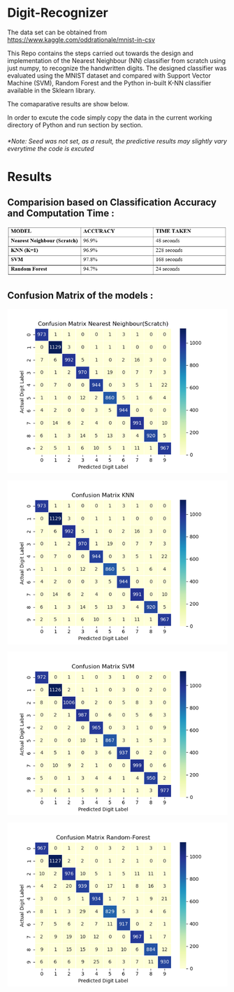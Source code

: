 # Digit-Recognizer

The data set can be obtained from https://www.kaggle.com/oddrationale/mnist-in-csv

This Repo contains the steps carried out towards  the design and  implementation of the Nearest Neighbour (NN) classifier from scratch using just numpy, to recognize the handwritten digits. The designed classifier was evaluated using the MNIST dataset and compared with Support Vector Machine (SVM), Random Forest and the Python in-built K-NN classifier available in the Sklearn library.

The comaparative results are show below.

In order to excute the code simply copy the data in the current working directory of Python and run section by section.

###### *Note: Seed was not set, as a result, the predictive results may slightly vary everytime the code is excuted

# Results

## Comparision based on Classification Accuracy and Computation Time :

![](Results/ComparisionT.PNG)

## Confusion Matrix of the models :
![](Results/NNcm.png)

![](Results/KNNcm.png)

![](Results/SVMcm.png)

![](Results/RFcm.png)





